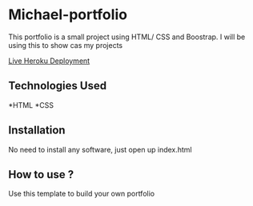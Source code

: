 # Michael-portfolio
This portfolio is a small project using HTML/ CSS and Boostrap. I will be using this to show cas my projects

[Live Heroku Deployment](https://portfolio-laboriel.herokuapp.com/)



## Technologies Used

*HTML
*CSS

## Installation

No need to install any software, just open up index.html

## How to use ?

Use this template to build your own portfolio
